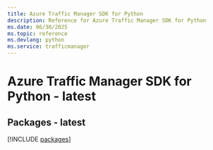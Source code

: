 ```yaml
---
title: Azure Traffic Manager SDK for Python
description: Reference for Azure Traffic Manager SDK for Python
ms.date: 06/30/2025
ms.topic: reference
ms.devlang: python
ms.service: trafficmanager
---
```

# Azure Traffic Manager SDK for Python - latest
## Packages - latest
[!INCLUDE [packages](traffic-manager-index.md)]